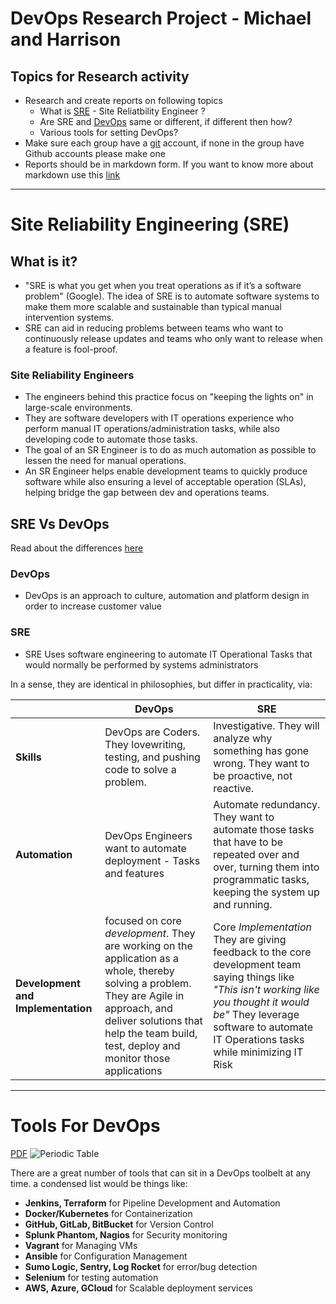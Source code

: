 # DevOps Research Project - Michael and Harrison

## Topics for Research activity

- Research and create reports on following topics
  - What is [SRE](https://www.ibm.com/cloud/learn/site-reliability-engineering?utm_medium=OSocial&utm_source=Youtube&utm_content=000020LH&utm_term=10013860&utm_id=YTDescription-101-What-is-SRE-LH-SRE-Guide) - Site Reliatbility Engineer ?
  - Are SRE and [DevOps](https://www.ibm.com/cloud/learn/devops-a-complete-guide?utm_medium=OSocial&utm_source=Youtube&utm_content=000020LH&utm_term=10013860&utm_id=YTDescription-101-What-is-SRE-LH-DevOps-Guide#toc-how-we-got-IsFf3zMv) same or different, if different then how?
  - Various tools for setting DevOps?
- Make sure each group have a [git](https://github.com/) account, if none in the group have Github accounts please make one
- Reports should be in markdown form. If you want to know more about markdown use this [link](https://www.markdownguide.org/cheat-sheet/)

---

# Site Reliability Engineering (SRE)

## What is it?

- "SRE is what you get when you treat operations as if it’s a software problem" (Google). The idea of SRE is to automate software systems to make them more scalable and sustainable than typical manual intervention systems.
- SRE can aid in reducing problems between teams who want to continuously release updates and teams who only want to release when a feature is fool-proof.

### Site Reliability Engineers

- The engineers behind this practice focus on "keeping the lights on" in large-scale environments.
- They are software developers with IT operations experience who perform manual IT operations/administration tasks, while also developing code to automate those tasks.
- The goal of an SR Engineer is to do as much automation as possible to lessen the need for manual operations.
- An SR Engineer helps enable development teams to quickly produce software while also ensuring a level of acceptable operation (SLAs), helping bridge the gap between dev and operations teams.

## SRE Vs DevOps

Read about the differences [here](https://www.ibm.com/cloud/blog/three-differences-between-devops-and-sre)

### DevOps

- DevOps is an approach to culture, automation and platform design in order to increase customer value

### SRE

- SRE Uses software engineering to automate IT Operational Tasks that would normally be performed by systems administrators

In a sense, they are identical in philosophies, but differ in practicality, via:

|                                    | DevOps                                                                                                                                                                                                                            | SRE                                                                                                                                                                                                                                |
| ---------------------------------- | --------------------------------------------------------------------------------------------------------------------------------------------------------------------------------------------------------------------------------- | ---------------------------------------------------------------------------------------------------------------------------------------------------------------------------------------------------------------------------------- |
| **Skills**                         | DevOps are Coders. They lovewriting, testing, and pushing code to solve a problem.                                                                                                                                                | Investigative. They will analyze why something has gone wrong. They want to be proactive, not reactive.                                                                                                                            |
| **Automation**                     | DevOps Engineers want to automate deployment - Tasks and features                                                                                                                                                                 | Automate redundancy. They want to automate those tasks that have to be repeated over and over, turning them into programmatic tasks, keeping the system up and running.                                                            |
| **Development and Implementation** | focused on core _development_. They are working on the application as a whole, thereby solving a problem. They are Agile in approach, and deliver solutions that help the team build, test, deploy and monitor those applications | Core _Implementation_ They are giving feedback to the core development team saying things like _"This isn't working like you thought it would be"_ They leverage software to automate IT Operations tasks while minimizing IT Risk |

---

# Tools For DevOps

[PDF](http://aspetraining.com/files/DevOps-Tools-glossary.pdf)
![Periodic Table](./Screenshot_59.png)

There are a great number of tools that can sit in a DevOps toolbelt at any time. a condensed list would be things like:

- **Jenkins, Terraform** for Pipeline Development and Automation
- **Docker/Kubernetes** for Containerization
- **GitHub, GitLab, BitBucket** for Version Control
- **Splunk Phantom, Nagios** for Security monitoring
- **Vagrant** for Managing VMs
- **Ansible** for Configuration Management
- **Sumo Logic, Sentry, Log Rocket** for error/bug detection
- **Selenium** for testing automation
- **AWS, Azure, GCloud** for Scalable deployment services
